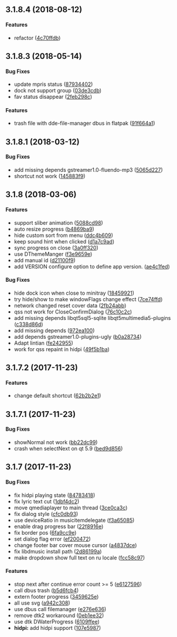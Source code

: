 <a name="3.1.8.4"></a>
## 3.1.8.4 (2018-08-12)


#### Features

*   refactor ([4c70ffdb](https://github.com/linuxdeepin/deepin-music/commit/4c70ffdb51296201e7be025cf73f4182d6851747))



<a name="3.1.8.3"></a>
## 3.1.8.3 (2018-05-14)


#### Bug Fixes

*   update mpris status ([87934402](https://github.com/linuxdeepin/deepin-music/commit/8793440212a8e5677462d8feaf4d2c4b51aedc3a))
*   dock not support group ([03de3cdb](https://github.com/linuxdeepin/deepin-music/commit/03de3cdb5cb5da89ddc87981eca99653a45ff6bd))
*   fav status disappear ([2feb298c](https://github.com/linuxdeepin/deepin-music/commit/2feb298cae2ab898d0552e4e60441f344d010262))

#### Features

*   trash file with dde-file-manager dbus in flatpak ([91f664a1](https://github.com/linuxdeepin/deepin-music/commit/91f664a1b8e027fcf3627a63f19581970bff8ffc))



<a name="3.1.8.1"></a>
## 3.1.8.1 (2018-03-12)


#### Bug Fixes

*   add missing depends gstreamer1.0-fluendo-mp3 ([5065d227](https://github.com/linuxdeepin/deepin-music/commit/5065d227292d882926d5cfbd28ae1c31cbcbb6f9))
*   shortcut not work ([145883f9](https://github.com/linuxdeepin/deepin-music/commit/145883f93a3f3d462ade584bfbeda69f5154029e))



<a name="3.1.8"></a>
## 3.1.8 (2018-03-06)


#### Features

*   support sliber animation ([5088cd98](https://github.com/linuxdeepin/deepin-music/commit/5088cd9848fbda3ecaafa0a6823b398de6937d53))
*   auto resize progress ([b4869ba9](https://github.com/linuxdeepin/deepin-music/commit/b4869ba99dff452a8c1cf90e0b508e58601e5a43))
*   hide custom sort from menu ([ddc4b609](https://github.com/linuxdeepin/deepin-music/commit/ddc4b60934f2692eb9e3870f59f2726bd8bc1a05))
*   keep sound hint when clicked ([d1a7c9ad](https://github.com/linuxdeepin/deepin-music/commit/d1a7c9adacd8ce1f23c6c58a84d1ecc7c15198fa))
*   sync progress on close ([3a0ff320](https://github.com/linuxdeepin/deepin-music/commit/3a0ff320a014e81b5eedec65c3a32b359fcd6f1c))
*   use DThemeManger ([f3e9659e](https://github.com/linuxdeepin/deepin-music/commit/f3e9659e8c4997c16314e9239eb6dcdefeb14612))
*   add manual id ([d21100f9](https://github.com/linuxdeepin/deepin-music/commit/d21100f941a4e11d3ff5b3fda4e0e44e9d303784))
*   add VERSION configure option to define app version. ([ae4c1fed](https://github.com/linuxdeepin/deepin-music/commit/ae4c1fed06ae0cd8ea1c681ed022cd2b333d0540))

#### Bug Fixes

*   hide dock icon when close to minitray ([18459921](https://github.com/linuxdeepin/deepin-music/commit/184599216faa3c9945cf0f1ed0792f9ab9c76b82))
*   try hide/show to make windowFlags change effect ([7ce74ffd](https://github.com/linuxdeepin/deepin-music/commit/7ce74ffd6b14527805d8c68d2b9035e50b987e69))
*   network changed reset cover data ([2fb24abb](https://github.com/linuxdeepin/deepin-music/commit/2fb24abb333d32d230d402708e142064cae43306))
*   qss not work for CloseConfirmDialog ([76c10c2c](https://github.com/linuxdeepin/deepin-music/commit/76c10c2ce04511fb51069a4e7537b31a9b627067))
*   add missing depends libqt5sql5-sqlite libqt5multimedia5-plugins ([c338d86d](https://github.com/linuxdeepin/deepin-music/commit/c338d86df98236362b77d34f9a87a60812d46c9b))
*   add missing depends ([972ea100](https://github.com/linuxdeepin/deepin-music/commit/972ea10011f361faa32ef6ccc105b0bd36f5dd66))
*   add depends gstreamer1.0-plugins-ugly ([b0a28734](https://github.com/linuxdeepin/deepin-music/commit/b0a287348638831e7c0d4afd728f5663068c90bc))
*   Adapt lintian ([fe242955](https://github.com/linuxdeepin/deepin-music/commit/fe2429559e7c95e17e6c42f9eb8b38a89723744c))
*   work for qss repaint in hidpi ([49f5b1ba](https://github.com/linuxdeepin/deepin-music/commit/49f5b1ba3c6023b564cf721e8d8d87203c48b285))



<a name="3.1.7.2"></a>
## 3.1.7.2 (2017-11-23)


#### Features

*   change default shortcut ([62b2b2e1](https://github.com/linuxdeepin/deepin-music/commit/62b2b2e16a333dd9227f8e4c9e4673a28af884d2))



<a name="3.1.7.1"></a>
## 3.1.7.1 (2017-11-23)


#### Bug Fixes

*   showNormal not work ([bb22dc99](https://github.com/linuxdeepin/deepin-music/commit/bb22dc999db0c6e3d72b5062b5c061c4a45bba35))
*   crash when selectNext on qt 5.9 ([bed9d856](https://github.com/linuxdeepin/deepin-music/commit/bed9d85682d9edf7a20d78801c6ec4b4cd076ad9))



<a name="3.1.7"></a>
## 3.1.7 (2017-11-23)


#### Bug Fixes

*   fix hidpi playing state ([84783418](https://github.com/linuxdeepin/deepin-music/commit/847834182e7c699a3fa267e40017eee9362e1d18))
*   fix lyric text cut ([1dbf4dc2](https://github.com/linuxdeepin/deepin-music/commit/1dbf4dc27657ae0c71a6a4c6ca628a4ec7793381))
*   move qmediaplayer to main thread ([3ce0ca3c](https://github.com/linuxdeepin/deepin-music/commit/3ce0ca3cc855ef4d2c549e6007f0f00c558f6f1d))
*   fix dialog style ([cfc0db93](https://github.com/linuxdeepin/deepin-music/commit/cfc0db93060cb89770ba9335ff9a5bead30c8989))
*   use deviceRatio in musicitemdelegate ([f3a65085](https://github.com/linuxdeepin/deepin-music/commit/f3a6508583585c620b5bc13e60ecbcb8e92f2e33))
*   enable drag progress bar ([22f8916e](https://github.com/linuxdeepin/deepin-music/commit/22f8916e95ab232399d05aef467f00255228161f))
*   fix border pos ([6fa9cc9e](https://github.com/linuxdeepin/deepin-music/commit/6fa9cc9e4e510f1bc7ecee8a70f90b5fac9eff92))
*   set dialog flag error ([ef200472](https://github.com/linuxdeepin/deepin-music/commit/ef200472746005b230bc5bc01d51cfcbf530031f))
*   change footer bar cover mouse cursor ([a4837dce](https://github.com/linuxdeepin/deepin-music/commit/a4837dce12ffd8495feeec9d9b534ab4c8ee65af))
*   fix libdmusic install path ([2d86199a](https://github.com/linuxdeepin/deepin-music/commit/2d86199a688bb738f1981aeca08cd503d6eb46d3))
*   make dropdown show full text on ru locale ([fcc58c97](https://github.com/linuxdeepin/deepin-music/commit/fcc58c97acd642409ae58f69d899bc9628b319ca))

#### Features

*   stop next after continue error count >= 5 ([e6127596](https://github.com/linuxdeepin/deepin-music/commit/e6127596456e17f3712245521864669cee839793))
*   call dbus trash ([b5d6fcb4](https://github.com/linuxdeepin/deepin-music/commit/b5d6fcb40b4b8b991d4ffaf505b6e7a062572ed9))
*   extern footer progress ([3459625e](https://github.com/linuxdeepin/deepin-music/commit/3459625efaec034844fb3dbdeadba4fc6b8ee43c))
*   all use svg ([a942c308](https://github.com/linuxdeepin/deepin-music/commit/a942c30887a32242c07c39997aac1e7ea5e59302))
*   use dbus call filemanager ([e276e636](https://github.com/linuxdeepin/deepin-music/commit/e276e63639ed928a8e2519b8ff9985ba68c9803f))
*   remove dtk2 workaround ([0eb1ee32](https://github.com/linuxdeepin/deepin-music/commit/0eb1ee3234a635496dd9abbc6c6a2dd60253e10a))
*   use dtk DWaterProgress ([6109ffee](https://github.com/linuxdeepin/deepin-music/commit/6109ffeefa5894d8a5b8f9aaba35364f56ca8e43))
* **hidpi:**  add hidpi support ([107e5987](https://github.com/linuxdeepin/deepin-music/commit/107e59879f0959ce7364a5833a150feec3d2479c))



